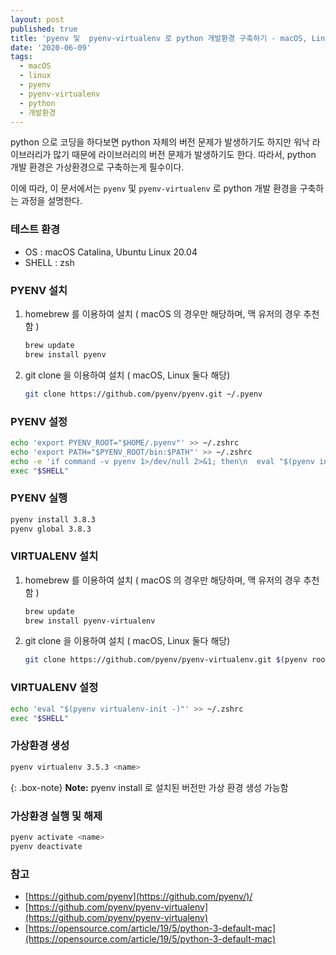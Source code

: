 ```yaml
---
layout: post
published: true
title: 'pyenv 및  pyenv-virtualenv 로 python 개발환경 구축하기 - macOS, Linux'
date: '2020-06-09'
tags:
  - macOS
  - linux
  - pyenv
  - pyenv-virtualenv
  - python
  - 개발환경
---
```


python 으로 코딩을 하다보면 python 자체의 버전 문제가 발생하기도 하지만 워낙 라이브러리가 많기 때문에 라이브러리의 버전 문제가 발생하기도 한다. 따라서, python 개발 환경은 가상환경으로 구축하는게 필수이다.   

이에 따라, 이 문서에서는 `pyenv` 및 `pyenv-virtualenv` 로 python 개발 환경을 구축하는 과정을 설명한다.

### 테스트 환경

- OS : macOS Catalina, Ubuntu Linux 20.04
- SHELL : zsh

### PYENV 설치

1. homebrew 를 이용하여 설치 ( macOS 의 경우만 해당하며, 맥 유저의 경우 추천함 )

    ```bash
    brew update
    brew install pyenv
    ```

2. git clone 을 이용하여 설치 ( macOS, Linux 둘다 해당)

    ```bash
    git clone https://github.com/pyenv/pyenv.git ~/.pyenv
    ```

### PYENV 설정

```bash
echo 'export PYENV_ROOT="$HOME/.pyenv"' >> ~/.zshrc
echo 'export PATH="$PYENV_ROOT/bin:$PATH"' >> ~/.zshrc
echo -e 'if command -v pyenv 1>/dev/null 2>&1; then\n  eval "$(pyenv init -)"\nfi' >> ~/.zshrc
exec "$SHELL"
```

### PYENV 실행

```bash
pyenv install 3.8.3
pyenv global 3.8.3
```

### VIRTUALENV 설치

1. homebrew 를 이용하여 설치 ( macOS 의 경우만 해당하며, 맥 유저의 경우 추천함 )

    ```bash
    brew update
    brew install pyenv-virtualenv
    ```

2. git clone 을 이용하여 설치 ( macOS, Linux 둘다 해당)

    ```bash
    git clone https://github.com/pyenv/pyenv-virtualenv.git $(pyenv root)/plugins/pyenv-virtualenv
    ```

### VIRTUALENV 설정

```bash
echo 'eval "$(pyenv virtualenv-init -)"' >> ~/.zshrc
exec "$SHELL"
```

### 가상환경 생성

```bash
pyenv virtualenv 3.5.3 <name>
```

{: .box-note}
**Note:** pyenv install 로 설치된 버전만 가상 환경 생성 가능함

### 가상환경 실행 및 해제

```bash
pyenv activate <name>
pyenv deactivate
```

### 참고

- [https://github.com/pyenv](https://github.com/pyenv/)/
- [https://github.com/pyenv/pyenv-virtualenv](https://github.com/pyenv/pyenv-virtualenv)
- [https://opensource.com/article/19/5/python-3-default-mac](https://opensource.com/article/19/5/python-3-default-mac)
